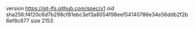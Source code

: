 version https://git-lfs.github.com/spec/v1
oid sha256:f4f20c6d7b298cf81ebc3ef3a8054f98ee154140786e34e56ddb2f2b6ef8c677
size 2153
